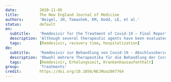 ```yaml
---
date:          2020-11-05
title:         The New England Journal of Medicine
authors:       'Beigel, JH, Tomashek, KM, Dodd, LE, et al.'
status:        default
en:
  subtitle:    'Remdesivir for the Treatment of Covid-19 — Final Report'
  description: 'Although several therapeutic agents have been evaluated for the treatment of coronavirus disease 2019 (Covid-19), no antiviral agents have yet been shown to be efficacious. We conducted a double-blind, randomized, placebo-controlled trial of intravenous remdesivir in adults who were hospitalized with Covid-19 and had evidence of lower respiratory tract infection. Patients were randomly assigned to receive either remdesivir (200 mg loading dose on day 1, followed by 100 mg daily for up to 9 additional days) or placebo for up to 10 days. The primary outcome was the time to recovery, defined by either discharge from the hospital or hospitalization for infection-control purposes only. A total of 1062 patients underwent randomization (with 541 assigned to remdesivir and 521 to placebo). Those who received remdesivir had a median recovery time of 10 days, as compared with 15 days among those who received placebo. In an analysis that used a proportional-odds model with an eight-category ordinal scale, the patients who received remdesivir were found to be more likely than those who received placebo to have clinical improvement at day 15. The Kaplan–Meier estimates of mortality were 6.7% with remdesivir and 11.9% with placebo by day 15 and 11.4% with remdesivir and 15.2% with placebo by day 29. Serious adverse events were reported in 131 of the 532 patients who received remdesivir (24.6%) and in 163 of the 516 patients who received placebo (31.6%). Our data show that remdesivir was superior to placebo in shortening the time to recovery in adults who were hospitalized with Covid-19 and had evidence of lower respiratory tract infection.'
  tags:        [Remdesivir, recovery time, hospitalization]
de:
  subtitle:    'Remdesivir zur Behandlung von Covid-19 - Abschlussbericht'
  description: 'Obwohl mehrere Therapeutika für die Behandlung der Coronavirus-Krankheit 2019 (Covid-19) untersucht wurden, hat sich bisher kein antivirales Mittel als wirksam erwiesen. Wir haben eine doppelblinde, randomisierte, placebokontrollierte Studie mit intravenösem Remdesivir bei Erwachsenen durchgeführt, die mit Covid-19 ins Krankenhaus eingeliefert wurden und eine Infektion der unteren Atemwege aufwiesen. Die Patienten wurden nach dem Zufallsprinzip entweder Remdesivir (200 mg Ladedosis an Tag 1, gefolgt von 100 mg täglich für bis zu 9 weitere Tage) oder Placebo für bis zu 10 Tage zugewiesen. Der primäre Endpunkt war die Zeit bis zur Genesung, die entweder durch die Entlassung aus dem Krankenhaus oder durch einen Krankenhausaufenthalt nur zu Zwecken der Infektionsbekämpfung definiert wurde. Insgesamt wurden 1062 Patienten randomisiert (541 erhielten Remdesivir und 521 Placebo). Die Patienten, die Remdesivir erhielten, erholten sich im Median nach 10 Tagen, während es bei den Patienten, die Placebo erhielten, 15 Tage waren. In einer Analyse, bei der ein Proportional-Odds-Modell mit einer Ordinalskala mit acht Kategorien verwendet wurde, zeigte sich, dass bei den Patienten, die Remdesivir erhielten, die Wahrscheinlichkeit einer klinischen Verbesserung am Tag 15 höher war als bei den Patienten, die Placebo erhielten. Die Kaplan-Meier-Schätzungen der Sterblichkeit betrugen 6,7 % bei Remdesivir und 11,9 % bei Placebo bis zum Tag 15 und 11,4 % bei Remdesivir und 15,2 % bei Placebo bis zum Tag 29. Schwerwiegende unerwünschte Ereignisse wurden bei 131 der 532 Patienten, die Remdesivir erhielten (24,6 %), und bei 163 der 516 Patienten, die Placebo erhielten (31,6 %), gemeldet. Unsere Daten zeigen, dass Remdesivir bei Erwachsenen, die mit Covid-19 ins Krankenhaus eingeliefert wurden und Anzeichen einer Infektion der unteren Atemwege aufwiesen, die Zeit bis zur Genesung besser verkürzte als Placebo.' 
  tags:        [Remdesivir, Erholungszeit, Krankenhausaufenthalt]
group:         'Treatments'
credit:        https://doi.org/10.1056/NEJMoa2007764
---
```

